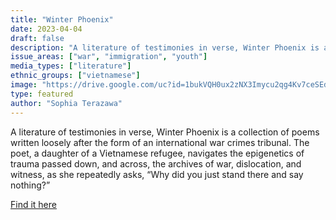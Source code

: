 ```yaml
---
title: "Winter Phoenix"
date: 2023-04-04
draft: false
description: "A literature of testimonies in verse, Winter Phoenix is a collection of poems written loosely after the form of an international war crimes tribunal. The poet, a daughter of a Vietnamese refugee, navigates the epigenetics of trauma passed down, and across, the archives of war, dislocation, and witness, as she repeatedly asks, “Why did you just stand there and say nothing?”"
issue_areas: ["war", "immigration", "youth"]
media_types: ["literature"]
ethnic_groups: ["vietnamese"]
image: "https://drive.google.com/uc?id=1bukVQH0ux2zNX3Imycu2qg4Kv7ceSEdZ"
type: featured
author: "Sophia Terazawa"
---
```


A literature of testimonies in verse, Winter Phoenix is a collection of poems written loosely after the form of an international war crimes tribunal. The poet, a daughter of a Vietnamese refugee, navigates the epigenetics of trauma passed down, and across, the archives of war, dislocation, and witness, as she repeatedly asks, “Why did you just stand there and say nothing?”

[Find it here](https://store.deepvellum.org/products/winter-phoenix)
